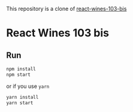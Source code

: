This repository is a clone of [react-wines-103-bis](https://github.com/react-bootcamp/react-wines-103-bis)

# React Wines 103 bis

## Run

```sh
npm install
npm start
```

or if you use `yarn`

```sh
yarn install
yarn start
```
